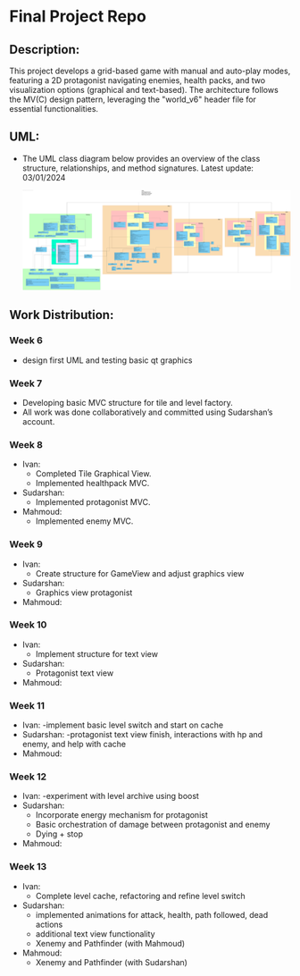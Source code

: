 # Final Project Repo

## Description:

This project develops a grid-based game with manual and auto-play modes, featuring a 2D protagonist navigating enemies, health packs, and two visualization options (graphical and text-based). The architecture follows the MV(C) design pattern, leveraging the "world_v6" header file for essential functionalities. 


## UML:
- The UML class diagram below provides an overview of the class structure, relationships, and method signatures. 
Latest update: 03/01/2024

    ![UML](uml_20240501.svg)

## Work Distribution:
### Week 6
- design first UML and testing basic qt graphics

### Week 7
- Developing basic MVC structure for tile and level factory.
- All work was done collaboratively and committed using Sudarshan’s account.

### Week 8
- Ivan:
  - Completed Tile Graphical View.
  - Implemented healthpack MVC.
- Sudarshan:
  - Implemented protagonist MVC.
- Mahmoud:
  - Implemented enemy MVC.

### Week 9
- Ivan: 
  - Create structure for GameView and adjust graphics view
- Sudarshan: 
  - Graphics view protagonist
- Mahmoud:

### Week 10
- Ivan: 
  - Implement structure for text view
- Sudarshan:
  - Protagonist text view
- Mahmoud:

### Week 11
- Ivan: 
  -implement basic level switch and start on cache
- Sudarshan: 
  -protagonist text view finish, interactions with hp and enemy, and help with cache
- Mahmoud: 

### Week 12
- Ivan: 
  -experiment with level archive using boost
- Sudarshan: 
  - Incorporate energy mechanism for protagonist
  - Basic orchestration of damage between protagonist and enemy
  - Dying + stop
- Mahmoud: 

### Week 13
- Ivan: 
  - Complete level cache, refactoring and refine level switch
- Sudarshan: 
  - implemented animations for attack, health, path followed, dead actions
  - additional text view functionality
  - Xenemy and Pathfinder (with Mahmoud)
- Mahmoud: 
  - Xenemy and Pathfinder (with Sudarshan)


